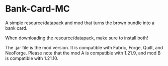 # Bank-Card-MC
A simple resource/datapack and mod that turns the brown bundle into a bank card.

When downloading the resource/datapack, make sure to install both!

The .jar file is the mod version. It is compatible with Fabric, Forge, Quilt, and NeoForge.
Please note that the mod A is compatible with 1.21.9, and mod B is compatible with 1.21.10.
